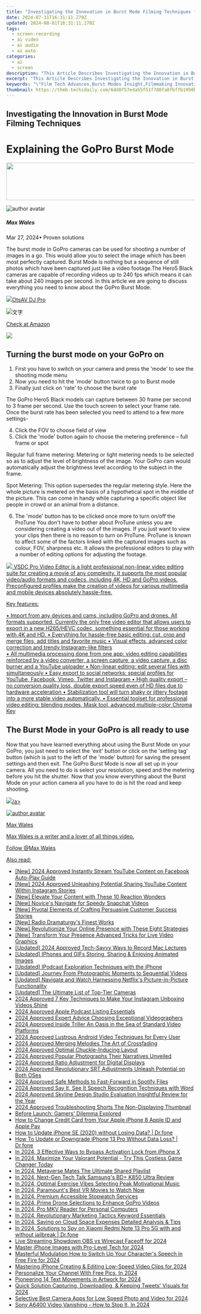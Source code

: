 ```yaml
---
title: "Investigating the Innovation in Burst Mode Filming Techniques for 2024"
date: 2024-07-31T16:31:11.270Z
updated: 2024-08-01T16:31:11.270Z
tags: 
  - screen-recording
  - ai video
  - ai audio
  - ai auto
categories: 
  - ai
  - screen
description: "This Article Describes Investigating the Innovation in Burst Mode Filming Techniques for 2024"
excerpt: "This Article Describes Investigating the Innovation in Burst Mode Filming Techniques for 2024"
keywords: "\"Film Tech Advances,Burst Modes Insight,Filmmaking Innovation,High-Speed Camera Use,Burst Mode Effects,Creative Film Techniques,Media Production Trends\""
thumbnail: https://thmb.techidaily.com/6dd8f57eda55f51f780fa0fbffb1950bf2ad081249b06af69891f71aad7773d2.jpg
---
```


## Investigating the Innovation in Burst Mode Filming Techniques

# Explaining the GoPro Burst Mode

<!-- affiliate ads begin -->
<a href="https://imp.i110150.net/c/5597632/924299/11305" target="_top" id="924299"><img src="//a.impactradius-go.com/display-ad/11305-924299" border="0" alt="" width="520" height="100"/></a>
<!-- affiliate ads end -->
![author avatar](https://images.wondershare.com/filmora/article-images/max-wales-author.jpg)

##### Max Wales

 Mar 27, 2024• Proven solutions

 The burst mode in GoPro cameras can be used for shooting a number of images in a go. This would allow you to select the image which has been most perfectly captured. Burst Mode is nothing but a sequence of still photos which have been captured just like a video footage.The Hero5 Black cameras are capable of recording videos up to 240 fps which means it can take about 240 images per second. In this article we are going to discuss everything you need to know about the GoPro Burst Mode.

<!-- affiliate ads begin -->
<a href="https://otszone.ots7.com/order/checkout.php?PRODS=4713321&QTY=1&AFFILIATE=108875&CART=1"><img src="https://green.ots7.com/screenshots/OtsAV/OtsAVDJ1.90-300x188.jpg" border="0">OtsAV DJ Pro</a>
<!-- affiliate ads end -->
![文字](https://images.wondershare.com/filmora/article-images/gopro-hero5-black-1.jpg)

[Check at Amazon](https://www.amazon.com/gp/product/B01M14ATO0/ref=as%5Fli%5Ftl?ie=UTF8&tag=vs-flora-20&camp=1789&creative=9325&linkCode=as2&creativeASIN=B01M14ATO0&linkId=5ce54ea937ecffa6b1b8056b6922abaa)

<!-- affiliate ads begin -->
<a href="https://shop.systoolsgroup.com/affiliate.php?ACCOUNT=SYSTOOBY&AFFILIATE=108875&PATH=https%3A%2F%2Fwww.systoolsgroup.com%3FAFFILIATE%3D108875%26RESOURCE%3D%2BSysTools%2BPDF%2BUnlocker"><img src="https://www.systoolsgroup.com/box/pdf-unlocker.png" border="0"></a>
<!-- affiliate ads end -->
## Turning the burst mode on your GoPro on

1. First you have to switch on your camera and press the 'mode' to see the shooting mode menu
2. Now you need to hit the 'mode' button twice to go to Burst mode
3. Finally just click on 'rate' to choose the burst rate

 The GoPro Hero5 Black models can capture between 30 frame per second to 3 frame per second. Use the touch screen to select your frame rate. Once the burst rate has been selected you need to attend to a few more settings-

4. Click the FOV to choose field of view
5. Click the 'mode' button again to choose the metering preference – full frame or spot

 Regular full frame metering: Metering or light metering needs to be selected so as to adjust the level of brightness of the image. Your GoPro cam would automatically adjust the brightness level according to the subject in the frame.

 Spot Metering: This option supersedes the regular metering style. Here the whole picture is metered on the basis of a hypothetical spot in the middle of the picture. This can come in handy while capturing a specific object like people in crowd or an animal from a distance.

6. The 'mode' button has to be clicked once more to turn on/off the ProTune You don't have to bother about ProTune unless you are considering creating a video out of the images. If you just want to view your clips then there is no reason to turn on ProTune. ProTune is known to affect some of the factors linked with the captured images such as colour, FOV, sharpness etc. It allows the professional editors to play with a number of editing options for adjusting the footage.

<!-- affiliate ads begin -->
<a href="https://secure.2checkout.com/order/checkout.php?PRODS=4693127&QTY=1&AFFILIATE=108875&CART=1"><img src="https://www.videosoftdev.com/images/video_editor/screenshots/1.jpg" border="0">
VSDC Pro Video Editor is a light professional non-linear video editing suite for creating a movie of any complexity. It supports the most popular video/audio formats and codecs, including 4K, HD and GoPro videos. Preconfigured profiles make the creation of videos for various multimedia and mobile devices absolutely hassle-free.

Key features:

•	Import from any devices and cams, including GoPro and drones. All formats supported. Сurrently the only free video editor that allows users to export in a new H265/HEVC codec, something essential for those working with 4K and HD.
•	Everything for hassle-free basic editing: cut, crop and merge files, add titles and favorite music
•	Visual effects, advanced color correction and trendy Instagram-like filters   
•	All multimedia processing done from one app: video editing capabilities reinforced by  a video converter, a screen capture, a video capture, a disc burner and a YouTube uploader
•	Non-linear editing: edit several files with simultaneously 
•	Easy export to social networks: special profiles for YouTube, Facebook, Vimeo, Twitter and Instagram
•	High quality export – no conversion quality loss, double export speed even of HD files due to hardware acceleration
•	Stabilization tool will turn shaky or jittery footage into a more stable video automatically. 
•	Essential toolset for professional video editing: blending modes, Mask tool, advanced multiple-color Chroma Key  
</a>
<!-- affiliate ads end -->
## The Burst Mode in your GoPro is all ready to use

 Now that you have learned everything about using the Burst Mode on your GoPro, you just need to select the 'exit' button or click on the 'setting tag' button (which is just to the left of the 'mode' button) for saving the present settings and then exit. The GoPro Burst Mode is now all set up in your camera. All you need to do is select your resolution, speed and the metering before you hit the shutter. Now that you know everything about the Burst Mode on your action camera all you have to do is hit the road and keep shooting.

<!-- affiliate ads begin -->
<a href="https://store.nero.com/order/checkout.php?PRODS=4729507&QTY=1&AFFILIATE=108875&CART=1"><img src="https://www.nero.com/nero-com-wAssets/img/banners/2023/TIU/Nero_TuneItUp_Screen_2.webp" border="0">/a>
<!-- affiliate ads end -->
![author avatar](https://images.wondershare.com/filmora/article-images/max-wales-author.jpg)

Max Wales

Max Wales is a writer and a lover of all things video.

Follow @Max Wales



<ins class="adsbygoogle"
      style="display:block"
      data-ad-client="ca-pub-7571918770474297"
      data-ad-slot="8358498916"
      data-ad-format="auto"
      data-full-width-responsive="true"></ins>
<span class="atpl-alsoreadstyle">Also read:</span>
<div><ul>
<li><a href="https://facebook-videos.techidaily.com/new-2024-approved-instantly-stream-youtube-content-on-facebook-auto-play-guide/"><u>[New] 2024 Approved  Instantly Stream YouTube Content on Facebook  Auto-Play Guide</u></a></li>
<li><a href="https://instagram-video-files.techidaily.com/new-2024-approved-unleashing-potential-sharing-youtube-content-within-instagram-stories/"><u>[New] 2024 Approved  Unleashing Potential  Sharing YouTube Content Within Instagram Stories</u></a></li>
<li><a href="https://youtube-videos.techidaily.com/new-elevate-your-content-with-these-10-reaction-wonders/"><u>[New] Elevate Your Content with These 10 Reaction Wonders</u></a></li>
<li><a href="https://extra-guidance.techidaily.com/new-novices-navigate-for-speedy-snapchat-videos/"><u>[New] Novice's Navigate for Speedy Snapchat Videos</u></a></li>
<li><a href="https://extra-guidance.techidaily.com/new-pivotal-elements-of-crafting-persuasive-customer-success-stories/"><u>[New] Pivotal Elements of Crafting Persuasive Customer Success Stories</u></a></li>
<li><a href="https://extra-guidance.techidaily.com/new-radio-dramaturgys-finest-works/"><u>[New] Radio Dramaturgy's Finest Works</u></a></li>
<li><a href="https://extra-guidance.techidaily.com/new-revolutionize-your-online-presence-with-these-eight-strategies/"><u>[New] Revolutionize Your Online Presence with These Eight Strategies</u></a></li>
<li><a href="https://facebook-record-videos.techidaily.com/new-transform-your-presence-advanced-tricks-for-live-video-graphics/"><u>[New] Transform Your Presence  Advanced Tricks for Live Video Graphics</u></a></li>
<li><a href="https://screen-sharing-recording.techidaily.com/updated-2024-approved-tech-savvy-ways-to-record-mac-lectures/"><u>[Updated] 2024 Approved  Tech-Savvy Ways to Record Mac Lectures</u></a></li>
<li><a href="https://extra-guidance.techidaily.com/updated-iphones-and-gifs-storing-sharing-and-enjoying-animated-images/"><u>[Updated] IPhones and GIFs  Storing, Sharing & Enjoying Animated Images</u></a></li>
<li><a href="https://extra-guidance.techidaily.com/updated-ipodcast-exploration-techniques-with-the-iphone/"><u>[Updated] IPodcast Exploration Techniques with the iPhone</u></a></li>
<li><a href="https://extra-guidance.techidaily.com/updated-journey-from-photographic-moments-to-sequential-videos/"><u>[Updated] Journey From Photographic Moments to Sequential Videos</u></a></li>
<li><a href="https://some-guidance.techidaily.com/updated-navigate-and-watch-harnessing-netflixs-picture-in-picture-functionality/"><u>[Updated] Navigate and Watch  Harnessing Netflix's Picture-in-Picture Functionality</u></a></li>
<li><a href="https://fox-access.techidaily.com/updated-the-ultimate-list-of-top-tier-cameras/"><u>[Updated] The Ultimate List of Top-Tier Cameras</u></a></li>
<li><a href="https://extra-lessons.techidaily.com/2024-approved-7-key-techniques-to-make-your-instagram-unboxing-videos-shine/"><u>2024 Approved  7 Key Techniques to Make Your Instagram Unboxing Videos Shine</u></a></li>
<li><a href="https://fox-http.techidaily.com/2024-approved-apple-podcast-listing-essentials/"><u>2024 Approved  Apple Podcast Listing Essentials</u></a></li>
<li><a href="https://fox-info.techidaily.com/2024-approved-expert-advice-choosing-exceptional-videographers/"><u>2024 Approved  Expert Advice  Choosing Exceptional Videographers</u></a></li>
<li><a href="https://extra-guidance.techidaily.com/2024-approved-inside-triller-an-oasis-in-the-sea-of-standard-video-platforms/"><u>2024 Approved  Inside Triller  An Oasis in the Sea of Standard Video Platforms</u></a></li>
<li><a href="https://extra-guidance.techidaily.com/2024-approved-lustrous-android-video-techniques-for-every-user/"><u>2024 Approved  Lustrous Android Video Techniques for Every User</u></a></li>
<li><a href="https://extra-guidance.techidaily.com/2024-approved-merging-melodies-the-art-of-crossfading/"><u>2024 Approved  Merging Melodies  The Art of Crossfading</u></a></li>
<li><a href="https://extra-guidance.techidaily.com/2024-approved-optimal-chuckle-inducing-layout/"><u>2024 Approved  Optimal Chuckle-Inducing Layout</u></a></li>
<li><a href="https://extra-guidance.techidaily.com/2024-approved-popular-photographs-their-narratives-unveiled/"><u>2024 Approved  Popular Photographs  Their Narratives Unveiled</u></a></li>
<li><a href="https://extra-guidance.techidaily.com/2024-approved-ratio-adjustment-for-digital-displays/"><u>2024 Approved  Ratio Adjustment for Digital Displays</u></a></li>
<li><a href="https://extra-guidance.techidaily.com/2024-approved-revolutionary-srt-adjustments-unleash-potential-on-both-oses/"><u>2024 Approved  Revolutionary SRT Adjustments  Unleash Potential on Both OSes</u></a></li>
<li><a href="https://extra-guidance.techidaily.com/2024-approved-safe-methods-to-fast-forward-in-spotify-files/"><u>2024 Approved  Safe Methods to Fast-Forward in Spotify Files</u></a></li>
<li><a href="https://extra-guidance.techidaily.com/2024-approved-say-it-see-it-speech-recognition-techniques-with-word/"><u>2024 Approved  Say It, See It  Speech Recognition Techniques with Word</u></a></li>
<li><a href="https://extra-guidance.techidaily.com/2024-approved-skyline-design-studio-evaluation-insightful-review-for-the-year/"><u>2024 Approved  Skyline Design Studio Evaluation  Insightful Review for the Year</u></a></li>
<li><a href="https://youtube-stream.techidaily.com/2024-approved-troubleshooting-shorts-the-non-displaying-thumbnail/"><u>2024 Approved  Troubleshooting Shorts  The Non-Displaying Thumbnail</u></a></li>
<li><a href="https://games-able.techidaily.com/before-launch-gamers-dilemma-explored/"><u>Before Launch: Gamers' Dilemma Explored</u></a></li>
<li><a href="https://apple-account.techidaily.com/how-to-change-credit-card-from-your-apple-iphone-8-apple-id-and-apple-pay-by-drfone-ios/"><u>How to Change Credit Card from Your Apple iPhone 8 Apple ID and Apple Pay</u></a></li>
<li><a href="https://review-topics.techidaily.com/how-to-update-iphone-se-2020-without-losing-data-drfone-by-drfone-ios-system-repair-ios-system-repair/"><u>How to Update iPhone SE (2020) without Losing Data? | Dr.fone</u></a></li>
<li><a href="https://review-topics.techidaily.com/how-to-update-or-downgrade-iphone-13-pro-without-data-loss-drfone-by-drfone-ios-system-repair-ios-system-repair/"><u>How To Update or Downgrade iPhone 13 Pro Without Data Loss? | Dr.fone</u></a></li>
<li><a href="https://activate-lock.techidaily.com/in-2024-3-effective-ways-to-bypass-activation-lock-from-iphone-x-by-drfone-ios/"><u>In 2024, 3 Effective Ways to Bypass Activation Lock from iPhone X</u></a></li>
<li><a href="https://extra-guidance.techidaily.com/in-2024-maximize-your-valorant-potential-try-this-costless-game-changer-today/"><u>In 2024, Maximize Your Valorant Potential - Try This Costless Game Changer Today</u></a></li>
<li><a href="https://extra-guidance.techidaily.com/in-2024-metaverse-mates-the-ultimate-shared-playlist/"><u>In 2024, Metaverse Mates  The Ultimate Shared Playlist</u></a></li>
<li><a href="https://extra-guidance.techidaily.com/in-2024-next-gen-tech-talk-samsungs-bdplus-k850-ultra-review/"><u>In 2024, Next-Gen Tech Talk  Samsung's BD+ K850 Ultra Review</u></a></li>
<li><a href="https://extra-guidance.techidaily.com/in-2024-optimal-exercise-vibes-selecting-peak-motivational-music/"><u>In 2024, Optimal Exercise Vibes  Selecting Peak Motivational Music</u></a></li>
<li><a href="https://extra-guidance.techidaily.com/in-2024-paramounts-best-vr-movies-to-watch-now/"><u>In 2024, Paramount's Best VR Movies to Watch Now</u></a></li>
<li><a href="https://extra-guidance.techidaily.com/in-2024-premium-accessible-stopwatch-services/"><u>In 2024, Premium Accessible Stopwatch Services</u></a></li>
<li><a href="https://extra-guidance.techidaily.com/in-2024-prime-drone-selections-to-enhance-gopro-videos/"><u>In 2024, Prime Drone Selections to Enhance GoPro Videos</u></a></li>
<li><a href="https://extra-guidance.techidaily.com/in-2024-pro-mkv-reader-for-personal-computers/"><u>In 2024, Pro MKV Reader for Personal Computers</u></a></li>
<li><a href="https://extra-guidance.techidaily.com/in-2024-revolutionary-marketing-tactics-keyword-essentials/"><u>In 2024, Revolutionary Marketing Tactics  Keyword Essentials</u></a></li>
<li><a href="https://extra-guidance.techidaily.com/in-2024-saving-on-cloud-space-expenses-detailed-analysis-and-tips/"><u>In 2024, Saving on Cloud Space Expenses  Detailed Analysis & Tips</u></a></li>
<li><a href="https://android-location-track.techidaily.com/in-2024-solutions-to-spy-on-xiaomi-redmi-note-13-pro-5g-with-and-without-jailbreak-drfone-by-drfone-virtual-android/"><u>In 2024, Solutions to Spy on Xiaomi Redmi Note 13 Pro 5G with and without jailbreak | Dr.fone</u></a></li>
<li><a href="https://extra-guidance.techidaily.com/live-streaming-showdown-obs-vs-wirecast-faceoff-for-2024/"><u>Live Streaming Showdown  OBS vs Wirecast Faceoff for 2024</u></a></li>
<li><a href="https://extra-guidance.techidaily.com/master-iphone-images-with-pro-level-tech-for-2024/"><u>Master iPhone Images with Pro-Level Tech for 2024</u></a></li>
<li><a href="https://extra-guidance.techidaily.com/masterful-modulation-how-to-switch-up-your-characters-speech-in-free-fire-for-2024/"><u>Masterful Modulation  How to Switch Up Your Character's Speech in Free Fire for 2024</u></a></li>
<li><a href="https://extra-guidance.techidaily.com/mastering-iphone-creating-and-editing-low-speed-video-clips-for-2024/"><u>Mastering iPhone  Creating & Editing Low-Speed Video Clips for 2024</u></a></li>
<li><a href="https://facebook-video-footage.techidaily.com/personalize-your-channel-with-free-pics-in-2024/"><u>Personalize Your Channel With Free Pics, In 2024</u></a></li>
<li><a href="https://extra-guidance.techidaily.com/pioneering-14-text-movements-in-artwork-for-2024/"><u>Pioneering 14 Text Movements in Artwork for 2024</u></a></li>
<li><a href="https://twitter-videos.techidaily.com/quick-solution-capturing-downloading-and-keeping-tweets-visuals-for-2024/"><u>Quick Solution  Capturing, Downloading, & Keeping Tweets' Visuals for 2024</u></a></li>
<li><a href="https://extra-guidance.techidaily.com/selective-best-camera-apps-for-low-speed-photo-and-video-for-2024/"><u>Selective Best Camera Apps for Low Speed Photo and Video for 2024</u></a></li>
<li><a href="https://extra-guidance.techidaily.com/sony-a6400-video-vanishing-how-to-stop-it-in-2024/"><u>Sony A6400 Video Vanishing - How to Stop It, In 2024</u></a></li>
</ul></div>
